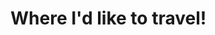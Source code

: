 <!DOCTYPE html>
<html>
<head>
<meta charset="utf-8">
<title>Where I'd like to travel!</title>
<style>
</style>
</head>
<body>
<h1>Where I'd like to travel!</h1>
</body>
</html>
